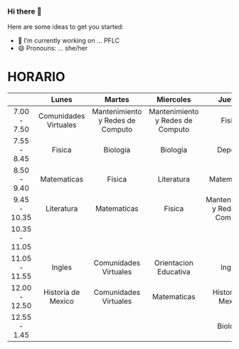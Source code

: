 ### Hi there 👋




Here are some ideas to get you started:

- 🔭 I’m currently working on ... PFLC
- 😄 Pronouns: ... she/her

# HORARIO 

|               |         Lunes         |              Martes              |             Miercoles            |               Jueves              |              Viernes              |
|:-------------:|:---------------------:|:--------------------------------:|:--------------------------------:|:---------------------------------:|:---------------------------------:|
|  7.00 - 7.50  | Comunidades Virtuales | Mantenimiento y Redes de Computo | Mantenimiento y Redes de Computo |               Fisica              | Mantenimiento y  Redes de Computo |
|  7.55 - 8.45  |         Fisica        |             Biologia             |             Biologia             |              Deporte              |              Biologia             |
|  8.50 - 9.40  |      Matematicas      |              Fisica              |            Literatura            |            Matematicas            |            Matematicas            |
|  9.45 - 10.35 |       Literatura      |            Matematicas           |              Fisica              | Mantenimiento y  Redes de Computo |               Fisica              |
| 10.35 - 11.05 |                       |                                  |                                  |                                   |                                   |
| 11.05 - 11.55 |         Ingles        |       Comunidades Virtuales      |      Orientacion  Educativa      |               Ingles              |        Historia de  Mexico        |
| 12.00 - 12.50 |  Historia de  Mexico  |       Comunidades Virtuales      |            Matematicas           |         Historia de Mexico        |             Literatura            |
|  12.55 - 1.45 |                       |                                  |                                  |              Biologia             |               Ingles              |
